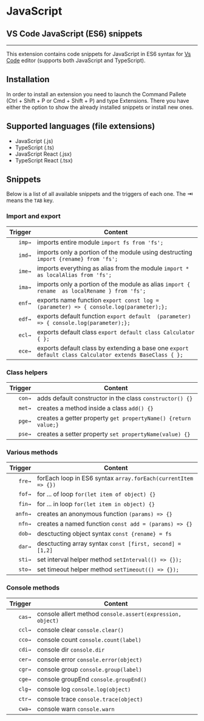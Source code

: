 # JavaScript
## VS Code JavaScript (ES6) snippets
-------------------
This extension contains code snippets for JavaScript in ES6 syntax for [Vs Code][code] editor (supports both JavaScript and TypeScript).

## Installation

In order to install an extension you need to launch the Command Pallete (Ctrl + Shift + P or Cmd + Shift + P) and type Extensions.
There you have either the option to show the already installed snippets or install new ones.

## Supported languages (file extensions)
* JavaScript (.js)
* TypeScript (.ts)
* JavaScript React (.jsx)
* TypeScript React (.tsx)

## Snippets

Below is a list of all available snippets and the triggers of each one. The **⇥** means the `TAB` key.

### Import and export
| Trigger  | Content |
| -------: | ------- |
| `imp→`   | imports entire module `import fs from 'fs';`|
| `imd→`   | imports only a portion of the module using destructing  `import {rename} from 'fs';` |
| `ime→`   | imports everything as alias from the module `import * as localAlias from 'fs';` |
| `ima→`   | imports only a portion of the module as alias `import { rename  as localRename } from 'fs';` |
| `enf→`   | exports name function `export const log = (parameter) => { console.log(parameter);};` |
| `edf→`   | exports default function `export default  (parameter) => { console.log(parameter);};` |
| `ecl→`   | exports default class `export default class Calculator { };` |
| `ece→`   | exports default class by extending a base one `export default class Calculator extends BaseClass { };` |

### Class helpers
| Trigger  | Content |
| -------: | ------- |
| `con→`   | adds default constructor in the class `constructor() {}`|
| `met→`   | creates a method inside a class `add() {}` |
| `pge→`   | creates a getter property `get propertyName() {return value;}` |
| `pse→`   | creates a setter property `set propertyName(value) {}` |

### Various methods
| Trigger  | Content |
| -------: | ------- |
| `fre→`   | forEach loop in ES6 syntax `array.forEach(currentItem => {})`|
| `fof→`   | for ... of loop `for(let item of object) {}` |
| `fin→`   | for ... in loop `for(let item in object) {}` |
| `anfn→`  | creates an anonymous function `(params) => {}` |
| `nfn→`   | creates a named function `const add = (params) => {}` |
| `dob→`   | desctucting object syntax `const {rename} = fs` |
| `dar→`   | desctucting array syntax `const [first, second] = [1,2]` |
| `sti→`   | set interval helper method `setInterval(() => {});` |
| `sto→`   | set timeout helper method `setTimeout(() => {});` |

### Console methods
| Trigger  | Content |
| -------: | ------- |
| `cas→`   | console allert method `console.assert(expression, object)`|
| `ccl→`   | console clear `console.clear()` |
| `cco→`   | console count `console.count(label)` |
| `cdi→`   | console dir `console.dir` |
| `cer→`   | console error `console.error(object)` |
| `cgr→`   | console group `console.group(label)` |
| `cge→`   | console groupEnd `console.groupEnd()` |
| `clg→`   | console log `console.log(object)` |
| `ctr→`   | console trace `console.trace(object)` |
| `cwa→`   | console warn `console.warn` |

[code]: https://code.visualstudio.com/
